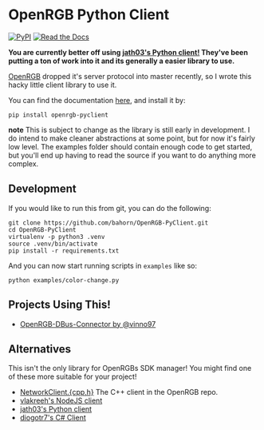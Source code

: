 # OpenRGB Python Client

[![PyPI](https://img.shields.io/pypi/v/OpenRGB-PyClient?style=flat-square)](https://pypi.org/project/OpenRGB-PyClient/)
[![Read the Docs](https://img.shields.io/readthedocs/openrgb-pyclient?style=flat-square)](https://openrgb-pyclient.readthedocs.io/en/latest/)


**You are currently better off using [jath03's Python client!](https://github.com/jath03/openrgb-python) They've been putting a ton of work into it and its generally a easier library to use.**

[OpenRGB](https://gitlab.com/CalcProgrammer1/OpenRGB) 
dropped it's server protocol into master recently, so
I wrote this hacky little client library to use it.

You can find the documentation [here](https://openrgb-pyclient.readthedocs.io/en/latest/), and install it by:

```
pip install openrgb-pyclient
```

**note** This is subject to change as the library is still early in development.
I do intend to make cleaner abstractions at some point, but for now it's fairly
low level. The examples folder should contain enough code to get started, but
you'll end up having to read the source if you want to do anything more complex.

## Development

If you would like to run this from git, you can do the following:

```
git clone https://github.com/bahorn/OpenRGB-PyClient.git
cd OpenRGB-PyClient
virtualenv -p python3 .venv
source .venv/bin/activate
pip install -r requirements.txt
```

And you can now start running scripts in `examples` like so:

`python examples/color-change.py`

## Projects Using This!

* [OpenRGB-DBus-Connector by @vinno97](https://github.com/Vinno97/OpenRGB-DBus-Connector)

## Alternatives

This isn't the only library for OpenRGBs SDK manager! You might find one of these
more suitable for your project!

* [NetworkClient.{cpp,h}](https://gitlab.com/CalcProgrammer1/OpenRGB) The C++ client in the OpenRGB repo.
* [vlakreeh's NodeJS client](https://github.com/vlakreeh/openrgb)
* [jath03's Python client](https://github.com/jath03/openrgb-python)
* [diogotr7's C# Client](https://github.com/diogotr7/OpenRGB.NET)
